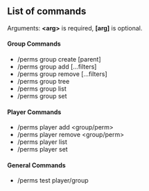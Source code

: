 ## List of commands
Arguments: **\<arg\>** is required, **\[arg\]** is optional.

#### Group Commands
- /perms group create <group-name> [parent]
- /perms group <group-name> add <permission-node> [...filters]
- /perms group <group-name> remove <permission-node> [...filters]
- /perms group <group-name> tree
- /perms group <group-name> list
- /perms group <group-name> set <property-name> <property-value>

#### Player Commands
- /perms player <player-name> add <group/perm> <name>
- /perms player <player-name> remove <group/perm> <name>
- /perms player <player-name> list
- /perms player <player-name> set <property-name> <property-value>

#### General Commands
- /perms test player/group <name> <permission>
